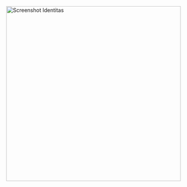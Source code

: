 <img width="467" alt="Screenshot Identitas" src="https://user-images.githubusercontent.com/87556846/135720445-5fde15a3-f650-42ae-87b9-26747ff9f3bf.png">